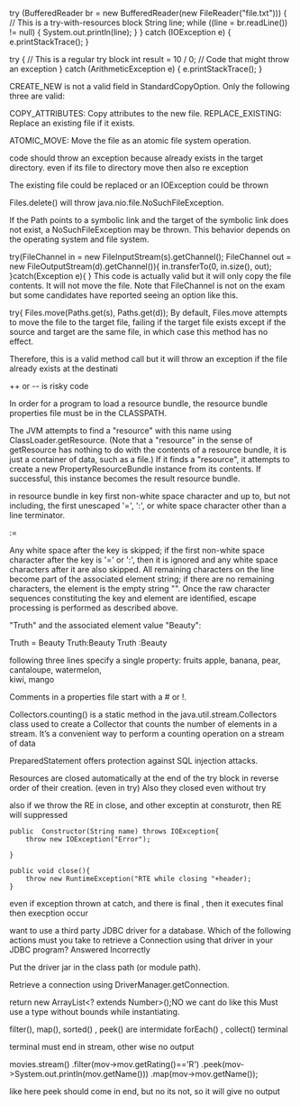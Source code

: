 try (BufferedReader br = new BufferedReader(new FileReader("file.txt"))) { // This is a try-with-resources block
    String line;
    while ((line = br.readLine()) != null) {
        System.out.println(line);
    }
} catch (IOException e) {
    e.printStackTrace();
}




try { // This is a regular try block
    int result = 10 / 0; // Code that might throw an exception
} catch (ArithmeticException e) {
    e.printStackTrace();
}




CREATE_NEW is not a valid field in StandardCopyOption. Only the following three are valid:

COPY_ATTRIBUTES: Copy attributes to the new file.
REPLACE_EXISTING: Replace an existing file if it exists.


ATOMIC_MOVE: Move the file as an atomic file system operation.

 code should throw an exception because <file> already exists in the target directory.
even if its file to directory move then also re exception   



The existing file could be replaced or an IOException could be thrown

Files.delete(<path>) will throw java.nio.file.NoSuchFileException.



If the Path points to a symbolic link and the target of the symbolic link does not exist, a NoSuchFileException may be thrown. This behavior depends on the operating system and file system.




try(FileChannel in = new FileInputStream(s).getChannel();
     FileChannel out = new FileOutputStream(d).getChannel()){
       in.transferTo(0, in.size(), out);
}catch(Exception e){
}
This code is actually valid but it will only copy the file contents. It will not move the file.
Note that FileChannel is not on the exam but some candidates have reported seeing an option like this.



try{
      Files.move(Paths.get(s), Paths.get(d));
By default, Files.move attempts to move the file to the target file, failing if the target file exists except if the source and target are the same file, in which case this method has no effect.

Therefore, this is a valid method call but it will throw an exception if the file already exists at the destinati





++ or -- is risky code



In order for a program to load a resource bundle, the resource bundle properties file must be in the CLASSPATH.

The JVM attempts to find a "resource" with this name using ClassLoader.getResource. (Note that a "resource" in the sense of getResource has nothing to do with the contents of a resource bundle, it is just a container of data, such as a file.) If it finds a "resource", it attempts to create a new PropertyResourceBundle instance from its contents. If successful, this instance becomes the result resource bundle. 


in resource bundle  in key
first non-white space character and up to, but not including, the first unescaped '=', ':', or white space character other than a line terminator.

\:\=

 Any white space after the key is skipped; if the first non-white space character after the key is '=' or ':', then it is ignored and any white space characters after it are also skipped. All remaining characters on the line become part of the associated element string; if there are no remaining characters, the element is the empty string "". Once the raw character sequences constituting the key and element are identified, escape processing is performed as described above.

  "Truth" and the associated element value "Beauty":

Truth = Beauty
  Truth:Beauty
Truth                    :Beauty


following three lines specify a single property:
fruits                           apple, banana, pear, \
                                  cantaloupe, watermelon, \
                                  kiwi, mango


Comments in a properties file start with a # or !.





Collectors.counting() is a static method in the java.util.stream.Collectors class used to create a Collector that counts the number of elements in a stream. It’s a convenient way to perform a counting operation on a stream of data



PreparedStatement offers protection against SQL injection attacks.




Resources are closed automatically at the end of the try block in reverse order of their creation. (even in try)
Also they closed even without try



also if we throw the RE in close, and other exceptin at consturotr, then RE will suppressed



    public  Constructor(String name) throws IOException{
        throw new IOException("Error");

    }

    public void close(){
        throw new RuntimeException("RTE while closing "+header);
    }



even if exception thrown at catch, and there is final , then it executes final then execption occur    



want to use a third party JDBC driver for a database. Which of the following actions must you take to retrieve a Connection using that driver in your JDBC program?
Answered Incorrectly
	
Put the driver jar in the class path (or module path).

Retrieve a connection using DriverManager.getConnection.



return new ArrayList<? extends Number>();NO we cant do like this
Must use a type without bounds while instantiating.




filter(), map(),  sorted() , peek() are intermidate
forEach() , collect() terminal

terminal must end in stream, other wise no output

 movies.stream()
                .filter(mov->mov.getRating()=='R')
                .peek(mov->System.out.println(mov.getName()))
                .map(mov->mov.getName());


like here peek should come in end,  but no its not, so it will give no output



